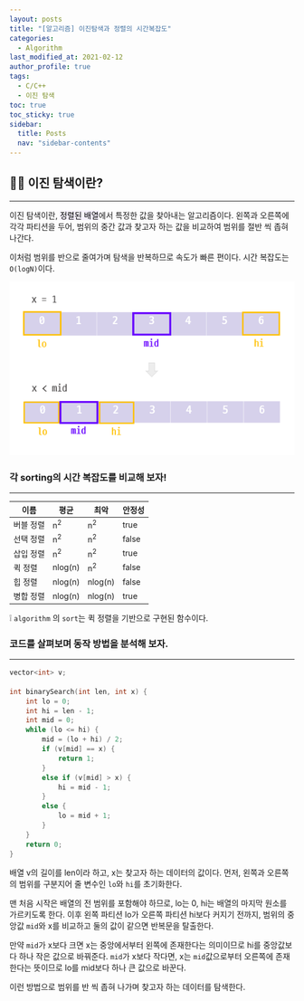 ```yaml
---
layout: posts
title: "[알고리즘] 이진탐색과 정렬의 시간복잡도"
categories:
  - Algorithm
last_modified_at: 2021-02-12
author_profile: true
tags:
  - C/C++
  - 이진 탐색
toc: true
toc_sticky: true
sidebar:
  title: Posts
  nav: "sidebar-contents"
---
```


## ‍👩‍💻 이진 탐색이란?

-----

이진 탐색이란, <mark style='background-color: #f5f0ff'>정렬된 배열</mark>에서 특정한 값을 찾아내는 알고리즘이다. 왼쪽과 오른쪽에 각각 파티션을 두어, 범위의 중간 값과 찾고자 하는 값을 비교하여 범위를 절반 씩 좁혀나간다.

이처럼 범위를 반으로 줄여가며 탐색을 반복하므로 속도가 빠른 편이다. 시간 복잡도는 ```O(logN)```이다.

![이진 탐색](/assets/image/binary.PNG)

### 각 sorting의 시간 복잡도를 비교해 보자!

-----

|이름|평균|최악|안정성|
|------------|-------|-------|-------|
|버블 정렬|n<sup>2</sup>|n<sup>2</sup>|true|
|선택 정렬|n<sup>2</sup>|n<sup>2</sup>|false|
|삽입 정렬|n<sup>2</sup>|n<sup>2</sup>|true|
|퀵 정렬|nlog(n)|n<sup>2</sup>|false|
|힙 정렬|nlog(n)|nlog(n)|false|
|병합 정렬|nlog(n)|nlog(n)|true|


❕ ```algorithm``` 의 ```sort```는 퀵 정렬을 기반으로 구현된 함수이다.

### 코드를 살펴보며 동작 방법을 분석해 보자.

-----

```c++
vector<int> v;

int binarySearch(int len, int x) {
	int lo = 0;
	int hi = len - 1;
	int mid = 0;
	while (lo <= hi) {
		mid = (lo + hi) / 2;
		if (v[mid] == x) {
			return 1;
		}
		else if (v[mid] > x) {
			hi = mid - 1;
		}
		else {
			lo = mid + 1;
		}
	}
	return 0;
}
```

배열 v의 길이를 len이라 하고, x는 찾고자 하는 데이터의 값이다. 먼저, 왼쪽과 오른쪽의 범위를 구분지어 줄 변수인 ```lo```와 ```hi```를 초기화한다.

맨 처음 시작은 배열의 전 범위를 포함해야 하므로, lo는 0, hi는 배열의 마지막 원소를 가르키도록 한다.
이후 왼쪽 파티션 lo가 오른쪽 파티션 hi보다 커지기 전까지, 범위의 중앙값 ```mid```와 x를 비교하고 둘의 값이 같으면 반복문을 탈출한다.

만약 ```mid```가 x보다 크면 x는 중앙에서부터 왼쪽에 존재한다는 의미이므로 hi를 중앙값보다 하나 작은 값으로 바꿔준다. ```mid```가 x보다 작다면, x는 ```mid```값으로부터 오른쪽에 존재한다는 뜻이므로 lo를 mid보다 하나 큰 값으로 바꾼다.

이런 방법으로 범위를 반 씩 좁혀 나가며 찾고자 하는 데이터를 탐색한다.
